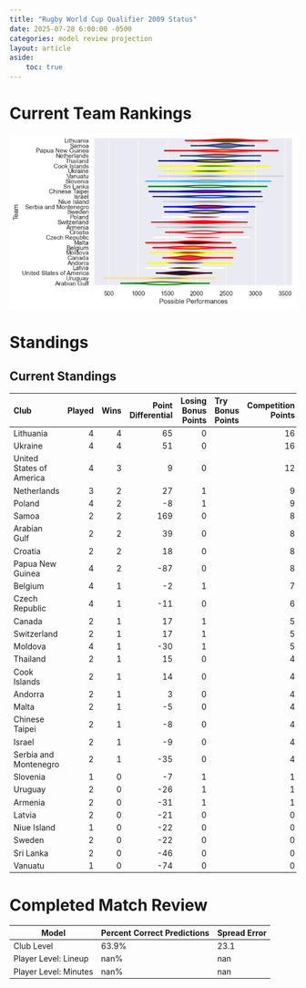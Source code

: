 ```yaml
---  
title: "Rugby World Cup Qualifier 2009 Status"  
date: 2025-07-28 6:00:00 -0500  
categories: model review projection  
layout: article  
aside:  
    toc: true  
---
```

# Current Team Rankings


![Club Rankings](plots/rankings_Rugby_World_Cup_Qualifier_2009.png)
# Standings

## Current Standings


| Club                     |   Played |   Wins |   Point Differential |   Losing Bonus Points | Try Bonus Points   |   Competition Points |
|:-------------------------|---------:|-------:|---------------------:|----------------------:|:-------------------|---------------------:|
| Lithuania                |        4 |      4 |                   65 |                     0 |                    |                   16 |
| Ukraine                  |        4 |      4 |                   51 |                     0 |                    |                   16 |
| United States of America |        4 |      3 |                    9 |                     0 |                    |                   12 |
| Netherlands              |        3 |      2 |                   27 |                     1 |                    |                    9 |
| Poland                   |        4 |      2 |                   -8 |                     1 |                    |                    9 |
| Samoa                    |        2 |      2 |                  169 |                     0 |                    |                    8 |
| Arabian Gulf             |        2 |      2 |                   39 |                     0 |                    |                    8 |
| Croatia                  |        2 |      2 |                   18 |                     0 |                    |                    8 |
| Papua New Guinea         |        4 |      2 |                  -87 |                     0 |                    |                    8 |
| Belgium                  |        4 |      1 |                   -2 |                     1 |                    |                    7 |
| Czech Republic           |        4 |      1 |                  -11 |                     0 |                    |                    6 |
| Canada                   |        2 |      1 |                   17 |                     1 |                    |                    5 |
| Switzerland              |        2 |      1 |                   17 |                     1 |                    |                    5 |
| Moldova                  |        4 |      1 |                  -30 |                     1 |                    |                    5 |
| Thailand                 |        2 |      1 |                   15 |                     0 |                    |                    4 |
| Cook Islands             |        2 |      1 |                   14 |                     0 |                    |                    4 |
| Andorra                  |        2 |      1 |                    3 |                     0 |                    |                    4 |
| Malta                    |        2 |      1 |                   -5 |                     0 |                    |                    4 |
| Chinese Taipei           |        2 |      1 |                   -8 |                     0 |                    |                    4 |
| Israel                   |        2 |      1 |                   -9 |                     0 |                    |                    4 |
| Serbia and Montenegro    |        2 |      1 |                  -35 |                     0 |                    |                    4 |
| Slovenia                 |        1 |      0 |                   -7 |                     1 |                    |                    1 |
| Uruguay                  |        2 |      0 |                  -26 |                     1 |                    |                    1 |
| Armenia                  |        2 |      0 |                  -31 |                     1 |                    |                    1 |
| Latvia                   |        2 |      0 |                  -21 |                     0 |                    |                    0 |
| Niue Island              |        1 |      0 |                  -22 |                     0 |                    |                    0 |
| Sweden                   |        2 |      0 |                  -22 |                     0 |                    |                    0 |
| Sri Lanka                |        2 |      0 |                  -46 |                     0 |                    |                    0 |
| Vanuatu                  |        1 |      0 |                  -74 |                     0 |                    |                    0 |



# Completed Match Review


| Model | Percent Correct Predictions | Spread Error |
| ------ | ------ | ------ |
| Club Level | 63.9% | 23.1 |
| Player Level: Lineup | nan% | nan |
| Player Level: Minutes | nan% | nan |

